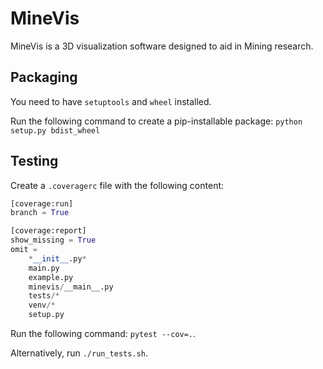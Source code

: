# MineVis

MineVis is a 3D visualization software designed to aid in Mining research.

## Packaging

You need to have `setuptools` and `wheel` installed.

Run the following command to create a pip-installable package:
`python setup.py bdist_wheel`

## Testing

Create a `.coveragerc` file with the following content:

```python
[coverage:run]
branch = True

[coverage:report]
show_missing = True
omit = 
    *__init__.py*
    main.py
    example.py
    minevis/__main__.py
    tests/*
    venv/*
    setup.py
```

Run the following command: `pytest --cov=.`.

Alternatively, run `./run_tests.sh`.

